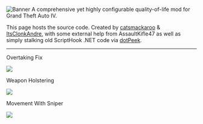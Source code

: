 ![Banner](https://github.com/catsmackaroo/LibertyTweaks/assets/85026722/49f52ce9-85ae-4b9c-902a-913dc034036f)
A comprehensive yet highly configurable quality-of-life mod for Grand Theft Auto IV.

This page hosts the source code. 
Created by [catsmackaroo](https://gtaforums.com/topic/988919-cats-toy-box/) & [ItsClonkAndre](https://gtaforums.com/topic/988909-itsclonkandres-workshop/), with some external help from AssaultKifle47 as well as simply stalking old ScriptHook .NET code via [dotPeek](https://www.jetbrains.com/decompiler/).

---
Overtaking Fix

![](https://media.giphy.com/media/612lWEiuUnPgn6KD98/giphy.gif)

Weapon Holstering

![](https://media.giphy.com/media/l9bX7N1hiajuOkzVV6/giphy.gif)

Movement With Sniper

![](https://media.giphy.com/media/J5gUAAxDigaSHS50b8/giphy.gif)
